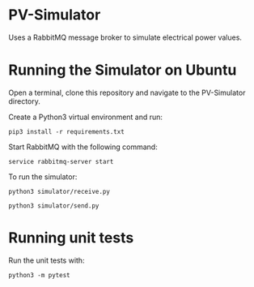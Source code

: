 # PV-Simulator
Uses a RabbitMQ message broker to simulate electrical power values.


# Running the Simulator on Ubuntu

Open a terminal, clone this repository and navigate to the PV-Simulator directory.

Create a Python3 virtual environment and run:

`pip3 install -r requirements.txt`


Start RabbitMQ with the following command:

`service rabbitmq-server start`


To run the simulator:

`python3 simulator/receive.py`

`python3 simulator/send.py`


# Running unit tests

Run the unit tests with:

`python3 -m pytest`